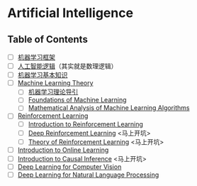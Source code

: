 # Artificial Intelligence

## Table of Contents

- [ ] [机器学习框架](./ML%20Framework/index.md)
- [ ] [人工智能逻辑](./AIL/index.md)（其实就是数理逻辑）
- [ ] [机器学习基本知识](./ML%20Basis/index.md)
- [ ] [Machine Learning Theory](./ML%20Theory/index.md)
    - [ ] [机器学习理论导引](./ML%20Theory/ML%20Theory%Intro/index.md)
    - [ ] [Foundations of Machine Learning](./ML%20Theory/ML%20Foundations/index.md)
    - [ ] [Mathematical Analysis of Machine Learning Algorithms](./ML%20Theory/Math%20Analysis/index.md)
- [ ] [Reinforcement Learning](./Reinforcement%20Learning/index.md)
    - [ ] [Introduction to Reinforcement Learning](./Reinforcement%20Learning/RL%20Basis/index.md)
    - [ ] [Deep Reinforcement Learning](./Reinforcement%20Learning/RL%20Deep/index.md) <马上开坑>
    - [ ] [Theory of Reinforcement Learning](./Reinforcement%20Learning/RL%20Theory/index.md) <马上开坑>
- [ ] [Introduction to Online Learning](./Online%20Learning/index.md)
- [ ] [Introduction to Causal Inference](./Causal%20Inference/index.md) <马上开坑>
- [ ] [Deep Learning for Computer Vision](./Computer%20Vision/index.md)
- [ ] [Deep Learning for Natural Language Processing](./Natural%20Language%20Processing/index.md)
